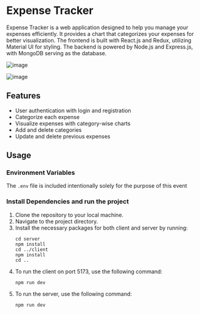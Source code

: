 # Expense Tracker

Expense Tracker is a web application designed to help you manage your expenses efficiently. It provides a chart that categorizes your expenses for better visualization. The frontend is built with React.js and Redux, utilizing Material UI for styling. The backend is powered by Node.js and Express.js, with MongoDB serving as the database.

![image](https://github.com/ajayjainn/expense_tracker/assets/64261776/00eaac80-e0be-4673-bf30-255fbbc6ca3a)

![image](https://github.com/ajayjainn/expense_tracker/assets/64261776/8634ac8b-4ab1-4ceb-97a0-4f7f7485619b)

## Features

- User authentication with login and registration
- Categorize each expense
- Visualize expenses with category-wise charts
- Add and delete categories
- Update and delete previous expenses

## Usage

### Environment Variables

The `.env` file is included intentionally solely for the purpose of this event

### Install Dependencies and run the project

1. Clone the repository to your local machine.
2. Navigate to the project directory.
3. Install the necessary packages for both client and server by running:
   ```
   cd server
   npm install
   cd ../client
   npm install
   cd ..
   ```
4. To run the client on port 5173, use the following command:
   ```
   npm run dev
   ```
5. To run the server, use the following command:
   ```
   npm run dev
   ```


